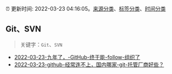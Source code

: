 :alarm_clock: 更新时间: 2022-03-23 04:16:05。[来源分类](../README.md)、[标签分类](../TAGS.md)、[时间分类](../TIMELINE.md)

## Git、SVN


> 关键字：`Git`、`SVN`



- [2022-03-23-九年了，-GitHub-终于能-follow-组织了](https://www.v2ex.com/t/842308) 
- [2022-03-23-github-经常连不上，国内哪家-git-托管厂商好些？](https://www.v2ex.com/t/842292) 